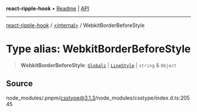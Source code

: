 **react-ripple-hook** • [Readme](../../README.md) \| [API](../../globals.md)

---

[react-ripple-hook](../../README.md) / [\<internal\>](../README.md) / WebkitBorderBeforeStyle

# Type alias: WebkitBorderBeforeStyle

> **WebkitBorderBeforeStyle**: [`Globals`](Globals.md) \| [`LineStyle`](LineStyle.md) \| `string` & `Object`

## Source

node_modules/.pnpm/csstype@3.1.3/node_modules/csstype/index.d.ts:20545
